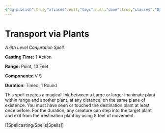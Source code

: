 ```yaml
---
{"dg-publish":true,"aliases":null,"tags":null,"done":true,"classes":"Druid,","spellLevel":6,"school":"Conjuration","source":"PHB","permalink":"/spells/transport-via-plants/","dgHomeLink":false,"dgPassFrontmatter":true}
---
```


# Transport via Plants
*A 6th Level Conjuration Spell.*

**Casting Time:** 1 Action

**Range:** Point, 10 Feet

**Components:** V S 

**Duration:** Timed, 1 Round

This spell creates a magical link between a Large or larger inanimate plant within range and another plant, at any distance, on the same plane of existence. You must have seen or touched the destination plant at least once before. For the duration, any creature can step into the target plant and exit from the destination plant by using 5 feet of movement.

[[Spellcasting/Spells|Spells]]